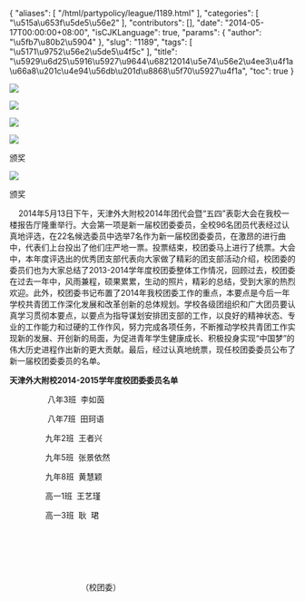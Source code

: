 {
    "aliases": [
        "/html/partypolicy/league/1189.html"
    ],
    "categories": [
        "\u515a\u653f\u5de5\u56e2"
    ],
    "contributors": [],
    "date": "2014-05-17T00:00:00+08:00",
    "isCJKLanguage": true,
    "params": {
        "author": "\u5fb7\u80b2\u5904"
    },
    "slug": "1189",
    "tags": [
        "\u5171\u9752\u56e2\u5de5\u4f5c"
    ],
    "title": "\u5929\u6d25\u5916\u5927\u9644\u68212014\u5e74\u56e2\u4ee3\u4f1a\u66a8\u201c\u4e94\u56db\u201d\u8868\u5f70\u5927\u4f1a",
    "toc": true
}

![](https://cdn.tfls.online/mirror/full/7219c329dbef1aa5e378bfa5bd71bde456d2ec21.jpg)




![](https://cdn.tfls.online/mirror/full/3e2468a566778a28ec5d35027b2020b49a7cb7ce.jpg)




![](https://cdn.tfls.online/mirror/full/db134da6e0ecd68a7089cb55d0d17760ebbd52d0.jpg)




![](https://cdn.tfls.online/mirror/full/446c35650302b8811cf51fc00528a5a1d0c5c976.jpg)




颁奖




![](https://cdn.tfls.online/mirror/full/91bfc1ffae3f2d7be5eae02735a3482bf7a20049.jpg)




颁奖




  










    2014年5月13日下午，天津外大附校2014年团代会暨“五四”表彰大会在我校一楼报告厅隆重举行。大会第一项是新一届校团委委员，全校96名团员代表经过认真地评选，在22名候选委员中选举7名作为新一届校团委委员，在激昂的进行曲中，代表们上台投出了他们庄严地一票。投票结束，校团委马上进行了统票。大会中，本年度评选出的优秀团支部代表向大家做了精彩的团支部活动介绍，校团委的委员们也为大家总结了2013-2014学年度校团委整体工作情况，回顾过去，校团委在过去一年中，风雨兼程，硕果累累，生动的照片，精彩的总结，受到大家的热烈欢迎。此外，校团委书记布置了2014年我校团委工作的重点，本要点是今后一年学校共青团工作深化发展和改革创新的总体规划。学校各级团组织和广大团员要认真学习贯彻本要点，以要点为指导谋划安排团支部的工作，以良好的精神状态、专业的工作能力和过硬的工作作风，努力完成各项任务，不断推动学校共青团工作实现新的发展、开创新的局面，为促进青年学生健康成长、积极投身实现“中国梦”的伟大历史进程作出新的更大贡献。最后，经过认真地统票，现任校团委委员公布了新一届校团委委员的名单。




**天津外大附校2014-2015学年度校团委委员名单**




                
八年3班  李如茵




                
八年7班  田珂语




                九年2班  王者兴




                九年5班  张景依然




                九年8班  黄慧颖




                高一1班  王艺瑾




                高一3班  耿  珺




 




 




 



                                （校团委）

